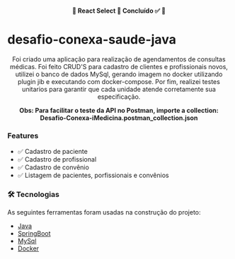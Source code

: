 <h4 align="center"> 
	🚧  React Select 🚀 Concluído ✅ 🚧
</h4>

# desafio-conexa-saude-java
<p align="center">Foi criado uma aplicação para realização de agendamentos de consultas médicas.
Foi feito CRUD'S para cadastro de clientes e profissionais novos, utilizei o banco de dados MySql, gerando imagem no docker utilizando plugin jib e 
executando com docker-compose. Por fim, realizei testes unitarios para garantir que cada unidade atende corretamente sua especificação.</p>


**<p align="center">Obs: Para facilitar o teste da API no Postman, importe a collection: Desafio-Conexa-iMedicina.postman_collection.json </p>**

### Features

- ✅ Cadastro de paciente
- ✅ Cadastro de profissional
- ✅ Cadastro de convênio 
- ✅ Listagem de pacientes, porfissionais e convênios 

### 🛠 Tecnologias

As seguintes ferramentas foram usadas na construção do projeto:

- [Java](www.java.com/pt-BR/)
- [SpringBoot](https://spring.io/projects/spring-boot)
- [MySql](https://www.mysql.com/)
- [Docker](https://www.docker.com/)

